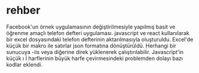 # rehber
Facebook'un örnek uygulamasının değiştirilmesiyle yapılmış basit ve öğrenme amaçlı telefon defteri uygulaması.
javascript ve react kullanılarak bir excel dosyasındaki telefon defterinin aktarılmasıyla oluşturuldu.
Excel'de küçük bir makro ile satırlar json formatına dönüştürüldü.
Herhangi bir sunucuya -iis veya diğerine direk yüklenerek çalıştırılabilir.
Javascript'in küçük ı İ harflerinin büyük harfe çevirmesindeki problemden dolayı bazı kodlar eklendi.


